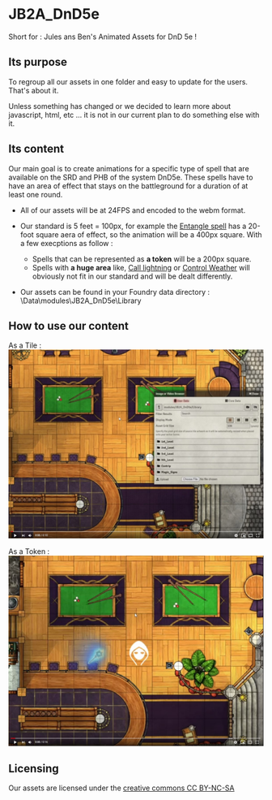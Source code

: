 # JB2A_DnD5e
Short for : Jules ans Ben's Animated Assets for DnD 5e !

## Its purpose
To regroup all our assets in one folder and easy to update for the users. That's about it.

Unless something has changed or we decided to learn more about javascript, html, etc ... it is not in our current plan to do something else with it.

## Its content
Our main goal is to create animations for a specific type of spell that are available on the SRD and PHB of the system DnD5e. These spells have to have an area of effect that stays on the battleground for a duration of at least one round.

- All of our assets will be at 24FPS and encoded to the webm format.
- Our standard is 5 feet = 100px, for example the [Entangle spell](https://www.dndbeyond.com/spells/entangle) has a 20-foot square aera of effect, so the animation will be a 400px square. With a few execptions as follow :

  - Spells that can be represented as **a token** will be a 200px square.
  - Spells with **a huge area** like, [Call lightning](https://www.dndbeyond.com/spells/call-lightning) or [Control Weather](https://www.dndbeyond.com/spells/control-weather) will obviously not fit in our standard and will be dealt differently.
  
- Our assets can be found in your Foundry data directory : \\Data\modules\JB2A_DnD5e\Library

## How to use our content

As a Tile :
[![Howtotile](img/howtotile.jpg)](https://youtu.be/c4RQjFl8C18)

As a Token :
[![Howtotoken](img/howtotoken.jpg)](https://youtu.be/Hi7yvUG4kk8)

## Licensing
Our assets are licensed under the [creative commons CC BY-NC-SA](https://creativecommons.org/licenses/by-nc-sa/4.0/)
